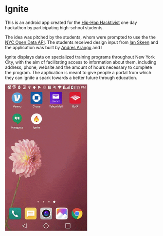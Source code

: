 # Ignite
This is an android app created for the [Hip-Hop Hacktivist](https://www.hiphophacktivist.com/) one day hackathon by participating high-school students.

The idea was pitched by the students, whom were prompted to use the the [NYC Open Data API](https://opendata.cityofnewyork.us/). The students received design input from [Ian Skeen](https://www.linkedin.com/in/ianskeen) and the application was built by [Andres Arango](https://www.linkedin.com/in/andres1arango) and I

Ignite displays data on specialized training programs throughout New York City, with the aim of facilitating access to information about them, including address, phone, website and the amount of hours necessary to complete the program. The application is meant to give people a portal from which they can ignite a spark towards a better future through education.

![](https://github.com/lighterletter/Ignite/blob/master/ignite_demo.gif)
